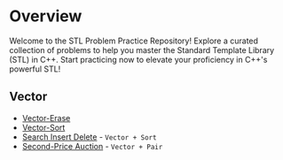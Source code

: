 # Overview
Welcome to the STL Problem Practice Repository! Explore a curated collection of problems to help you master the Standard Template Library (STL) in C++. Start practicing now to elevate your proficiency in C++'s powerful STL!

## Vector
  - [Vector-Erase](https://www.hackerrank.com/challenges/vector-erase/problem)
  - [Vector-Sort](https://www.hackerrank.com/challenges/vector-sort/problem)
  - [Search Insert Delete](https://www.spoj.com/problems/SID/) - `Vector + Sort`
  - [Second-Price Auction](https://codeforces.com/contest/386/problem/A) - `Vector + Pair`
